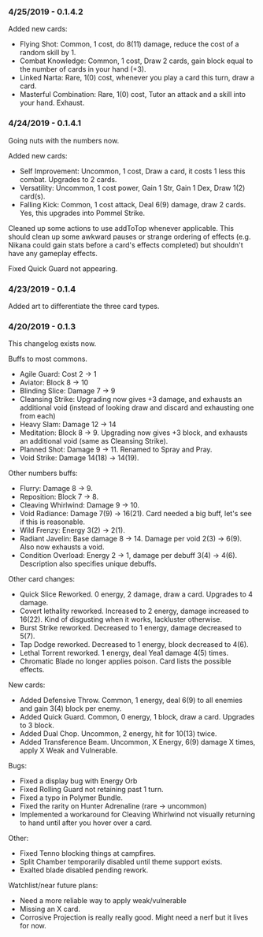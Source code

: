 ### 4/25/2019 - 0.1.4.2

Added new cards:

* Flying Shot: Common, 1 cost, do 8(11) damage, reduce the cost of a random skill by 1.
* Combat Knowledge: Common, 1 cost, Draw 2 cards, gain block equal to the number of cards in your hand (+3).
* Linked Narta: Rare, 1(0) cost, whenever you play a card this turn, draw a card.
* Masterful Combination: Rare, 1(0) cost, Tutor an attack and a skill into your hand. Exhaust.

### 4/24/2019 - 0.1.4.1

Going nuts with the numbers now.

Added new cards:
* Self Improvement: Uncommon, 1 cost, Draw a card, it costs 1 less this combat. Upgrades to 2 cards. 
* Versatility: Uncommon, 1 cost power, Gain 1 Str, Gain 1 Dex, Draw 1(2) card(s).
* Falling Kick: Common, 1 cost attack, Deal 6(9) damage, draw 2 cards. Yes, this upgrades into Pommel Strike.

Cleaned up some actions to use addToTop whenever applicable. This should clean up some awkward pauses or strange
ordering of effects (e.g. Nikana could gain stats before a card's effects completed) but shouldn't have
any gameplay effects.

Fixed Quick Guard not appearing.

### 4/23/2019 - 0.1.4

Added art to differentiate the three card types. 

### 4/20/2019 - 0.1.3

This changelog exists now.


Buffs to most commons.
* Agile Guard: Cost 2 -> 1
* Aviator: Block 8 -> 10
* Blinding Slice: Damage 7 -> 9
* Cleansing Strike: Upgrading now gives +3 damage, and exhausts an additional void (instead of looking draw and
discard and exhausting one from each)
* Heavy Slam: Damage 12 -> 14
* Meditation: Block 8 -> 9. Upgrading now gives +3 block, and exhausts an additional void (same as Cleansing Strike).
* Planned Shot: Damage 9 -> 11. Renamed to Spray and Pray.
* Void Strike: Damage 14(18) -> 14(19).

Other numbers buffs: 
* Flurry: Damage 8 -> 9.
* Reposition: Block 7 -> 8. 
* Cleaving Whirlwind: Damage 9 -> 10.
* Void Radiance: Damage 7(9) -> 16(21). Card needed a big buff, let's see if this is reasonable.
* Wild Frenzy: Energy 3(2) -> 2(1). 
* Radiant Javelin: Base damage 8 -> 14. Damage per void 2(3) -> 6(9). Also now exhausts a void.
* Condition Overload: Energy 2 -> 1, damage per debuff 3(4) -> 4(6). Description also specifies unique debuffs.

Other card changes:
* Quick Slice Reworked. 0 energy, 2 damage, draw a card. Upgrades to 4 damage.
* Covert lethality reworked. Increased to 2 energy, damage increased to 16(22). Kind of disgusting when it works, lackluster otherwise.
* Burst Strike reworked. Decreased to 1 energy, damage decreased to 5(7).
* Tap Dodge reworked. Decreased to 1 energy, block decreased to 4(6).
* Lethal Torrent reworked. 1 energy, deal Yea1 damage 4(5) times.
* Chromatic Blade no longer applies poison. Card lists the possible effects.

New cards:
* Added Defensive Throw. Common, 1 energy, deal 6(9) to all enemies and gain 3(4) block per enemy.
* Added Quick Guard. Common, 0 energy, 1 block, draw a card. Upgrades to 3 block.
* Added Dual Chop. Uncommon, 2 energy, hit for 10(13) twice.
* Added Transference Beam. Uncommon, X Energy, 6(9) damage X times, apply X Weak and Vulnerable.

Bugs:
* Fixed a display bug with Energy Orb
* Fixed Rolling Guard not retaining past 1 turn.
* Fixed a typo in Polymer Bundle.
* Fixed the rarity on Hunter Adrenaline (rare -> uncommon)
* Implemented a workaround for Cleaving Whirlwind not visually returning to hand until after you hover over a card.

Other:
* Fixed Tenno blocking things at campfires.
* Split Chamber temporarily disabled until theme support exists.
* Exalted blade disabled pending rework.

Watchlist/near future plans:
* Need a more reliable way to apply weak/vulnerable
* Missing an X card.
* Corrosive Projection is really really good. Might need a nerf but it lives for now.